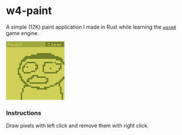 # w4-paint

A simple (12K) paint application I made in Rust while learning the [`wasm4`](https://wasm4.org/) game engine.

![screenshot](./screenshot.png)

### Instructions

Draw pixels with left click and remove them with right click.